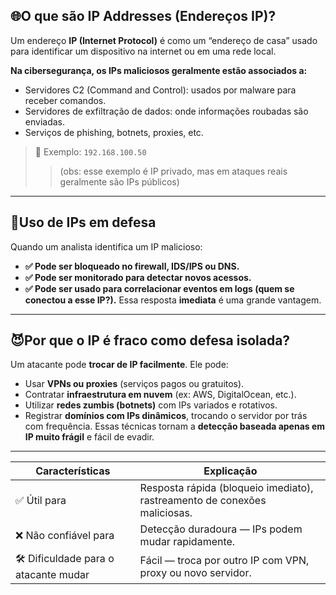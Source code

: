## 🌐O que são IP Addresses (Endereços IP)?

Um endereço **IP (Internet Protocol)** é como um “endereço de casa” usado para identificar um dispositivo na internet ou em uma rede local.

**Na cibersegurança, os IPs maliciosos geralmente estão associados a:**
- Servidores C2 (Command and Control): usados por malware para receber comandos.
- Servidores de exfiltração de dados: onde informações roubadas são enviadas.
- Serviços de phishing, botnets, proxies, etc.

>🧠 Exemplo:
`192.168.100.50`
>>(obs: esse exemplo é IP privado, mas em ataques reais geralmente são IPs públicos)
---
## 🔐Uso de IPs em defesa

Quando um analista identifica um IP malicioso:
- **✅ Pode ser bloqueado no firewall, IDS/IPS ou DNS.**
- **✅ Pode ser monitorado para detectar novos acessos.**
- **✅ Pode ser usado para correlacionar eventos em logs (quem se conectou a esse IP?).**
Essa resposta **imediata** é uma grande vantagem.
---

## 😈Por que o IP é fraco como defesa isolada?
Um atacante pode **trocar de IP facilmente**. Ele pode:
- Usar **VPNs ou proxies** (serviços pagos ou gratuitos).
- Contratar **infraestrutura em nuvem** (ex: AWS, DigitalOcean, etc.).
- Utilizar **redes zumbis (botnets)** com IPs variados e rotativos.
- Registrar **domínios com IPs dinâmicos**, trocando o servidor por trás com frequência.
Essas técnicas tornam a **detecção baseada apenas em IP muito frágil** e fácil de evadir.
---
| **Características**                | **Explicação**                                                                 |
|-----------------------------------|--------------------------------------------------------------------------------|
| ✅ Útil para                       | Resposta rápida (bloqueio imediato), rastreamento de conexões maliciosas.     |
| ❌ Não confiável para              | Detecção duradoura — IPs podem mudar rapidamente.                              |
| 🛠️ Dificuldade para o atacante mudar | Fácil — troca por outro IP com VPN, proxy ou novo servidor.                   |
